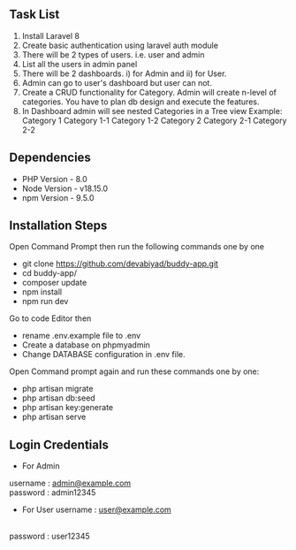 
## Task List 

1) Install Laravel 8
2) Create basic authentication using laravel auth module
3) There will be 2 types of users. i.e. user and admin
4) List all the users in admin panel
5) There will be 2 dashboards. i) for Admin and ii) for User.
6) Admin can go to user's dashboard but user can not.
7) Create a CRUD functionality for Category. Admin will create n-level of categories. You have to plan db design and execute the features.
8) In Dashboard admin will see nested Categories in a Tree view
    Example:
        Category 1
            Category 1-1
            Category 1-2
        Category 2
            Category 2-1
            Category 2-2


## Dependencies

- PHP Version - 8.0
- Node Version - v18.15.0
- npm Version - 9.5.0

## Installation Steps

Open Command Prompt then run the following commands one by one

- git clone https://github.com/devabiyad/buddy-app.git
- cd buddy-app/
- composer update
- npm install
- npm run dev

Go to code Editor then
- rename .env.example file to .env
- Create a database on phpmyadmin 
- Change DATABASE configuration in .env file.

Open Command prompt again and run these commands one by one:

- php artisan migrate
- php artisan db:seed
- php artisan key:generate
- php artisan serve

## Login Credentials

- For Admin

username : admin@example.com
<br/>
password : admin12345

- For User
username : user@example.com
<br/>
password : user12345
